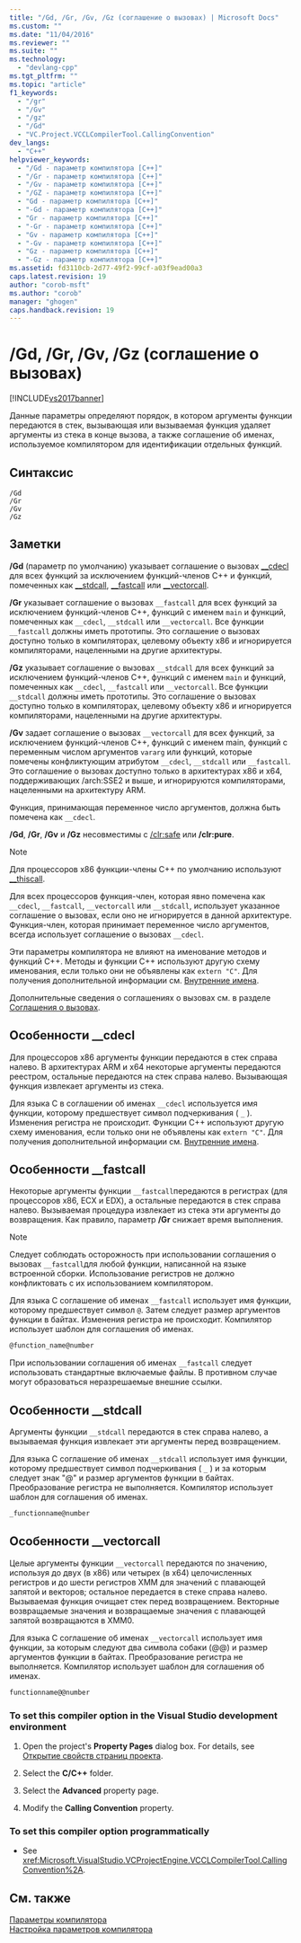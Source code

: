 ```yaml
---
title: "/Gd, /Gr, /Gv, /Gz (соглашение о вызовах) | Microsoft Docs"
ms.custom: ""
ms.date: "11/04/2016"
ms.reviewer: ""
ms.suite: ""
ms.technology: 
  - "devlang-cpp"
ms.tgt_pltfrm: ""
ms.topic: "article"
f1_keywords: 
  - "/gr"
  - "/Gv"
  - "/gz"
  - "/Gd"
  - "VC.Project.VCCLCompilerTool.CallingConvention"
dev_langs: 
  - "C++"
helpviewer_keywords: 
  - "/Gd - параметр компилятора [C++]"
  - "/Gr - параметр компилятора [C++]"
  - "/Gv - параметр компилятора [C++]"
  - "/GZ - параметр компилятора [C++]"
  - "Gd - параметр компилятора [C++]"
  - "-Gd - параметр компилятора [C++]"
  - "Gr - параметр компилятора [C++]"
  - "-Gr - параметр компилятора [C++]"
  - "Gv - параметр компилятора [C++]"
  - "-Gv - параметр компилятора [C++]"
  - "Gz - параметр компилятора [C++]"
  - "-Gz - параметр компилятора [C++]"
ms.assetid: fd3110cb-2d77-49f2-99cf-a03f9ead00a3
caps.latest.revision: 19
author: "corob-msft"
ms.author: "corob"
manager: "ghogen"
caps.handback.revision: 19
---
```

# /Gd, /Gr, /Gv, /Gz (соглашение о вызовах)
[!INCLUDE[vs2017banner](../../assembler/inline/includes/vs2017banner.md)]

Данные параметры определяют порядок, в котором аргументы функции передаются в стек, вызывающая или вызываемая функция удаляет аргументы из стека в конце вызова, а также соглашение об именах, используемое компилятором для идентификации отдельных функций.  
  
## Синтаксис  
  
```  
/Gd  
/Gr  
/Gv  
/Gz  
```  
  
## Заметки  
 **\/Gd** \(параметр по умолчанию\) указывает соглашение о вызовах [\_\_cdecl](../Topic/__cdecl.md) для всех функций за исключением функций\-членов C\+\+ и функций, помеченных как [\_\_stdcall](../../cpp/stdcall.md), [\_\_fastcall](../../cpp/fastcall.md) или [\_\_vectorcall](../Topic/__vectorcall.md).  
  
 **\/Gr** указывает соглашение о вызовах `__fastcall` для всех функций за исключением функций\-членов C\+\+, функций с именем `main` и функций, помеченных как `__cdecl`, `__stdcall` или `__vectorcall`.  Все функции `__fastcall` должны иметь прототипы.  Это соглашение о вызовах доступно только в компиляторах, целевому объекту x86 и игнорируется компиляторами, нацеленными на другие архитектуры.  
  
 **\/Gz** указывает соглашение о вызовах `__stdcall` для всех функций за исключением функций\-членов C\+\+, функций с именем `main` и функций, помеченных как `__cdecl`, `__fastcall` или `__vectorcall`.  Все функции `__stdcall` должны иметь прототипы.  Это соглашение о вызовах доступно только в компиляторах, целевому объекту x86 и игнорируется компиляторами, нацеленными на другие архитектуры.  
  
 **\/Gv** задает соглашение о вызовах `__vectorcall` для всех функций, за исключением функций\-членов C\+\+, функций с именем main, функций с переменным числом аргументов `vararg` или функций, которые помечены конфликтующим атрибутом `__cdecl`, `__stdcall` или  `__fastcall`.  Это соглашение о вызовах доступно только в архитектурах x86 и x64, поддерживающих \/arch:SSE2 и выше, и игнорируются компиляторами, нацеленными на архитектуру ARM.  
  
 Функция, принимающая переменное число аргументов, должна быть помечена как `__cdecl`.  
  
 **\/Gd**, **\/Gr**, **\/Gv** и **\/Gz** несовместимы с [\/clr:safe](../../build/reference/clr-common-language-runtime-compilation.md) или **\/clr:pure**.  
  
> [!NOTE]
>  Для процессоров x86 функции\-члены С\+\+ по умолчанию используют [\_\_thiscall](../../cpp/thiscall.md).  
  
 Для всех процессоров функция\-член, которая явно помечена как `__cdecl`, `__fastcall`, `__vectorcall` или `__stdcall`, использует указанное соглашение о вызовах, если оно не игнорируется в данной архитектуре.  Функция\-член, которая принимает переменное число аргументов, всегда использует соглашение о вызовах `__cdecl`.  
  
 Эти параметры компилятора не влияют на именование методов и функций C\+\+.  Методы и функции C\+\+ используют другую схему именования, если только они не объявлены как `extern "C"`.  Для получения дополнительной информации см. [Внутренние имена](../Topic/Decorated%20Names.md).  
  
 Дополнительные сведения о соглашениях о вызовах см. в разделе [Соглашения о вызовах](../Topic/Calling%20Conventions.md).  
  
## Особенности \_\_cdecl  
 Для процессоров x86 аргументы функции передаются в стек справа налево.  В архитектурах ARM и x64 некоторые аргументы передаются реестром, остальные передаются на стек справа налево.  Вызывающая функция извлекает аргументы из стека.  
  
 Для языка С в соглашении об именах `__cdecl` используется имя функции, которому предшествует символ подчеркивания \( `_` \). Изменения регистра не происходит.  Функции C\+\+ используют другую схему именования, если только они не объявлены как `extern "C"`.  Для получения дополнительной информации см. [Внутренние имена](../Topic/Decorated%20Names.md).  
  
## Особенности \_\_fastcall  
 Некоторые аргументы функции `__fastcall`передаются в регистрах \(для процессоров x86, ECX и EDX\), а остальные передаются в стек справа налево.  Вызываемая процедура извлекает из стека эти аргументы до возвращения.  Как правило, параметр **\/Gr** снижает время выполнения.  
  
> [!NOTE]
>  Следует соблюдать осторожность при использовании соглашения о вызовах `__fastcall`для любой функции, написанной на языке встроенной сборки.  Использование регистров не должно конфликтовать с их использованием компилятором.  
  
 Для языка C соглашение об именах `__fastcall` использует имя функции, которому предшествует символ `@`. Затем следует размер аргументов функции в байтах.  Изменения регистра не происходит.  Компилятор использует шаблон для соглашения об именах.  
  
```c  
@function_name@number  
```  
  
 При использовании соглашения об именах `__fastcall` следует использовать стандартные включаемые файлы.  В противном случае могут образоваться неразрешаемые внешние ссылки.  
  
## Особенности \_\_stdcall  
 Аргументы функции `__stdcall` передаются в стек справа налево, а вызываемая функция извлекает эти аргументы перед возвращением.  
  
 Для языка С соглашение об именах `__stdcall` использует имя функции, которому предшествует символ подчеркивания \( `_` \) и за которым следует знак "@" и размер аргументов функции в байтах.  Преобразование регистра не выполняется.  Компилятор использует шаблон для соглашения об именах.  
  
```c  
_functionname@number  
```  
  
## Особенности \_\_vectorcall  
 Целые аргументы функции `__vectorcall` передаются по значению, используя до двух \(в x86\) или четырех \(в x64\) целочисленных регистров и до шести регистров XMM для значений с плавающей запятой и векторов; остальное передается в стеке справа налево.  Вызываемая функция очищает стек перед возвращением.  Векторные возвращаемые значения и возвращаемые значения с плавающей запятой возвращаются в XMM0.  
  
 Для языка C соглашение об именах `__vectorcall` использует имя функции, за которым следуют два символа собаки \(@@\) и размер аргументов функции в байтах.  Преобразование регистра не выполняется.  Компилятор использует шаблон для соглашения об именах.  
  
```c  
functionname@@number  
```  
  
### To set this compiler option in the Visual Studio development environment  
  
1.  Open the project's **Property Pages** dialog box.  For details, see [Открытие свойств страниц проекта](../../misc/how-to-open-project-property-pages.md).  
  
2.  Select the **C\/C\+\+** folder.  
  
3.  Select the **Advanced** property page.  
  
4.  Modify the **Calling Convention** property.  
  
### To set this compiler option programmatically  
  
-   See <xref:Microsoft.VisualStudio.VCProjectEngine.VCCLCompilerTool.CallingConvention%2A>.  
  
## См. также  
 [Параметры компилятора](../../build/reference/compiler-options.md)   
 [Настройка параметров компилятора](../Topic/Setting%20Compiler%20Options.md)